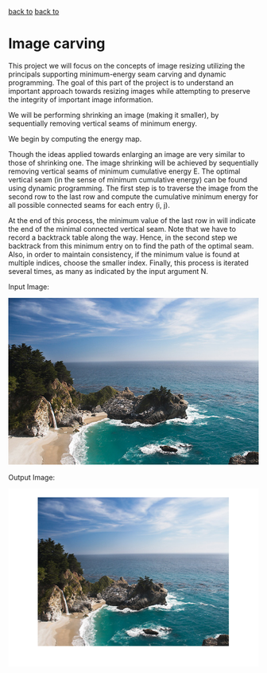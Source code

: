 [back to]()
[back to]()

# Image carving

This project we will focus on the concepts of image resizing utilizing the principals supporting minimum-energy seam carving and dynamic programming. The goal of this part of the project is to understand an important approach towards resizing images while attempting to preserve the integrity of important image information.

We will be performing shrinking an image (making it smaller), by sequentially removing vertical seams of minimum energy.

We begin by computing the energy map.

Though the ideas applied towards enlarging an image are very similar to those of shrinking one. The image shrinking will be achieved by sequentially removing vertical seams of minimum cumulative energy E. The optimal vertical seam (in the sense of minimum cumulative energy) can be found using dynamic programming. The first step is to traverse the image from the second row to the last row and compute the cumulative minimum energy  for all possible connected seams for each entry  (i, j).

At the end of this process, the minimum value of the last row in will indicate the end of the minimal connected vertical seam. Note that we have to record a backtrack table along the way. Hence, in the second step we backtrack from this minimum entry on to find the path of the optimal seam. Also, in order to maintain consistency, if the minimum value is found at multiple indices, choose the smaller index. Finally, this process is iterated several times, as many as indicated by the input argument N.

Input Image:

![alt text](https://github.com/sandeepgogadi/Computer-Vision-Matlab/blob/master/Image%20Carving/waterfall.png "Input Image")

Output Image:

![alt text](https://github.com/sandeepgogadi/Computer-Vision-Matlab/blob/master/Image%20Carving/output.png "Output Image")

